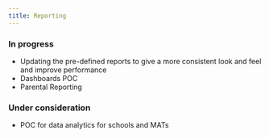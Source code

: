 ```yaml
---
title: Reporting
---
```


### In progress

* Updating the pre-defined reports to give a more consistent look and feel and improve performance
* Dashboards POC
* Parental Reporting

### Under consideration

* POC for data analytics for schools and MATs